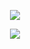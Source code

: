 
<div align="center">
  
![](https://komarev.com/ghpvc/?username=your-github-FrozenQxc&color=blueviolet)

![](https://www.codewars.com/users/FrozenQxc/badges/large)

</div>


